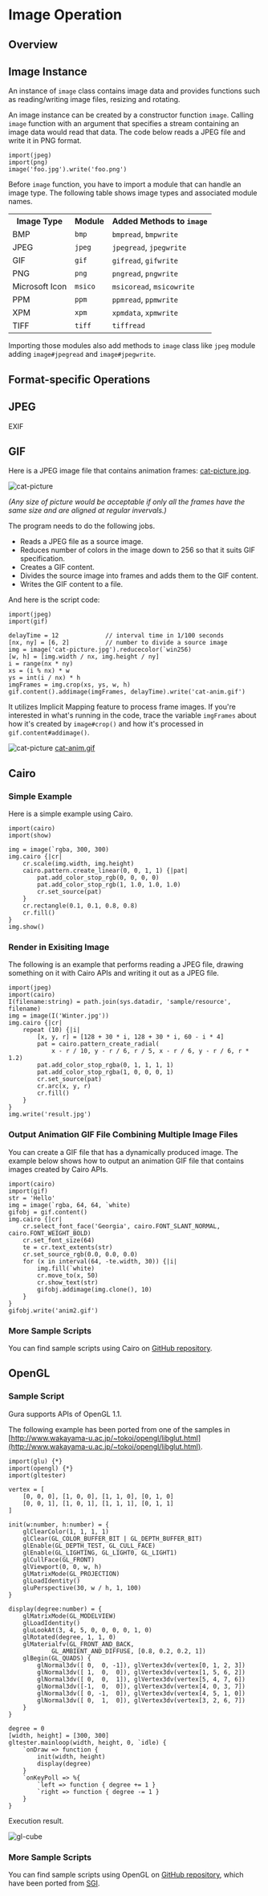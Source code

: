 # Image Operation

## Overview

## Image Instance

An instance of `image` class contains image data and provides functions
such as reading/writing image files, resizing and rotating.

An image instance can be created by a constructor function `image`.
Calling `image` function with an argument that specifies a stream
containing an image data would read that data.
The code below reads a JPEG file and write it in PNG format.

    import(jpeg)
    import(png)
    image('foo.jpg').write('foo.png')

Before `image` function, you have to import a module that can handle an image type.
The following table shows image types and associated module names.

<table>
<tr><th>Image Type</th><th>Module</th><th>Added Methods to <code>image</code></th></tr>
<tr><td>BMP</td><td><code>bmp</code></td><td><code>bmpread</code>, <code>bmpwrite</code></td></tr>
<tr><td>JPEG</td><td><code>jpeg</code></td><td><code>jpegread</code>, <code>jpegwrite</code></td></tr>
<tr><td>GIF</td><td><code>gif</code></td><td><code>gifread</code>, <code>gifwrite</code></td></tr>
<tr><td>PNG</td><td><code>png</code></td><td><code>pngread</code>, <code>pngwrite</code></td></tr>
<tr><td>Microsoft Icon</td><td><code>msico</code></td><td><code>msicoread</code>, <code>msicowrite</code></td></tr>
<tr><td>PPM</td><td><code>ppm</code></td><td><code>ppmread</code>, <code>ppmwrite</code></td></tr>
<tr><td>XPM</td><td><code>xpm</code></td><td><code>xpmdata</code>, <code>xpmwrite</code></td></tr>
<tr><td>TIFF</td><td><code>tiff</code></td><td><code>tiffread</code></td></tr>
</table>

Importing those modules also add methods to `image` class
like `jpeg` module adding `image#jpegread` and `image#jpegwrite`.


## Format-specific Operations


## JPEG

EXIF


## GIF

Here is a JPEG image file that contains animation frames:
[cat-picture.jpg](../images/cat-picture.jpg).

![cat-picture](../images/cat-picture.jpg)

_(Any size of picture would be acceptable if only all the frames have the same size and are aligned at regular invervals.)_

The program needs to do the following jobs.

* Reads a JPEG file as a source image.
* Reduces number of colors in the image down to 256 so that it suits GIF specification.
* Creates a GIF content.
* Divides the source image into frames and adds them to the GIF content.
* Writes the GIF content to a file.

And here is the script code:

    import(jpeg)
    import(gif)

    delayTime = 12             // interval time in 1/100 seconds
    [nx, ny] = [6, 2]          // number to divide a source image
    img = image('cat-picture.jpg').reducecolor(`win256)
    [w, h] = [img.width / nx, img.height / ny]
    i = range(nx * ny)
    xs = (i % nx) * w
    ys = int(i / nx) * h
    imgFrames = img.crop(xs, ys, w, h)
    gif.content().addimage(imgFrames, delayTime).write('cat-anim.gif')

It utilizes Implicit Mapping feature to process frame images.
If you're interested in what's running in the code, trace the variable `imgFrames`
about how it's created by `image#crop()` and how it's processed in `gif.content#addimage()`.

![cat-picture](../images/cat-anim.gif) [cat-anim.gif](../images/cat-anim.gif)


## Cairo

### Simple Example

Here is a simple example using Cairo.

    import(cairo)
    import(show)
    
    img = image(`rgba, 300, 300)
    img.cairo {|cr|
        cr.scale(img.width, img.height)
        cairo.pattern.create_linear(0, 0, 1, 1) {|pat|
            pat.add_color_stop_rgb(0, 0, 0, 0)
            pat.add_color_stop_rgb(1, 1.0, 1.0, 1.0)
            cr.set_source(pat)
        }
        cr.rectangle(0.1, 0.1, 0.8, 0.8)
        cr.fill()
    }
    img.show()


### Render in Exisiting Image

The following is an example that performs reading a JPEG file,
drawing something on it with Cairo APIs and writing it out as a JPEG file.

    import(jpeg)
    import(cairo)
    I(filename:string) = path.join(sys.datadir, 'sample/resource', filename)
    img = image(I('Winter.jpg'))
    img.cairo {|cr|
        repeat (10) {|i|
            [x, y, r] = [128 + 30 * i, 128 + 30 * i, 60 - i * 4]
            pat = cairo.pattern_create_radial(
                x - r / 10, y - r / 6, r / 5, x - r / 6, y - r / 6, r * 1.2)
            pat.add_color_stop_rgba(0, 1, 1, 1, 1)
            pat.add_color_stop_rgba(1, 0, 0, 0, 1)
            cr.set_source(pat)
            cr.arc(x, y, r)
            cr.fill()
        }
    }
    img.write('result.jpg')


### Output Animation GIF File Combining Multiple Image Files

You can create a GIF file that has a dynamically produced image.
The example below shows how to output an animation GIF file that contains
images created by Cairo APIs.

    import(cairo)
    import(gif)
    str = 'Hello'
    img = image(`rgba, 64, 64, `white)
    gifobj = gif.content()
    img.cairo {|cr|
        cr.select_font_face('Georgia', cairo.FONT_SLANT_NORMAL, cairo.FONT_WEIGHT_BOLD)
        cr.set_font_size(64)
        te = cr.text_extents(str)
        cr.set_source_rgb(0.0, 0.0, 0.0)
        for (x in interval(64, -te.width, 30)) {|i|
            img.fill(`white)
            cr.move_to(x, 50)
            cr.show_text(str)
            gifobj.addimage(img.clone(), 10)
        }
    }
    gifobj.write('anim2.gif')


### More Sample Scripts

You can find sample scripts using Cairo on
[GitHub repository](https://github.com/gura-lang/gura/tree/master/sample/cairo/).


## OpenGL


### Sample Script

Gura supports APIs of OpenGL 1.1.

The following example has been ported from one of the samples in
[http://www.wakayama-u.ac.jp/~tokoi/opengl/libglut.html](http://www.wakayama-u.ac.jp/~tokoi/opengl/libglut.html).

    import(glu) {*}
    import(opengl) {*}
    import(gltester)
    
    vertex = [
        [0, 0, 0], [1, 0, 0], [1, 1, 0], [0, 1, 0]
        [0, 0, 1], [1, 0, 1], [1, 1, 1], [0, 1, 1]
    ]
    
    init(w:number, h:number) = {
        glClearColor(1, 1, 1, 1)
        glClear(GL_COLOR_BUFFER_BIT | GL_DEPTH_BUFFER_BIT)
        glEnable(GL_DEPTH_TEST, GL_CULL_FACE)
        glEnable(GL_LIGHTING, GL_LIGHT0, GL_LIGHT1)
        glCullFace(GL_FRONT)
        glViewport(0, 0, w, h)
        glMatrixMode(GL_PROJECTION)
        glLoadIdentity()
        gluPerspective(30, w / h, 1, 100)
    }
    
    display(degree:number) = {
        glMatrixMode(GL_MODELVIEW)
        glLoadIdentity()
        gluLookAt(3, 4, 5, 0, 0, 0, 0, 1, 0)
        glRotated(degree, 1, 1, 0)
        glMaterialfv(GL_FRONT_AND_BACK,
                GL_AMBIENT_AND_DIFFUSE, [0.8, 0.2, 0.2, 1])
        glBegin(GL_QUADS) {
            glNormal3dv([ 0,  0, -1]), glVertex3dv(vertex[0, 1, 2, 3])
            glNormal3dv([ 1,  0,  0]), glVertex3dv(vertex[1, 5, 6, 2])
            glNormal3dv([ 0,  0,  1]), glVertex3dv(vertex[5, 4, 7, 6])
            glNormal3dv([-1,  0,  0]), glVertex3dv(vertex[4, 0, 3, 7])
            glNormal3dv([ 0, -1,  0]), glVertex3dv(vertex[4, 5, 1, 0])
            glNormal3dv([ 0,  1,  0]), glVertex3dv(vertex[3, 2, 6, 7])
        }
    }
    
    degree = 0
    [width, height] = [300, 300]
    gltester.mainloop(width, height, 0, `idle) {
        `onDraw => function {
            init(width, height)
            display(degree)
        }
        `onKeyPoll => %{
            `left => function { degree += 1 }
            `right => function { degree -= 1 }
        }
    }

Execution result.

![gl-cube](../images/gl-cube.png)


### More Sample Scripts

You can find sample scripts using OpenGL on
[GitHub repository](https://github.com/gura-lang/gura/tree/master/sample/opengl/),
which have been ported from
[SGI](http://www.sgi.com/products/software/opengl/examples/samples/).

